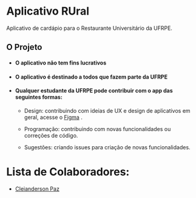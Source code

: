 # Aplicativo RUral

Aplicativo de cardápio para o Restaurante Universitário da UFRPE.

## O Projeto

- #### O aplicativo não tem fins lucrativos

- #### O aplicativo é destinado a todos que fazem parte da UFRPE

* #### Qualquer estudante da UFRPE pode contribuir com o app das seguintes formas:

  - Design: contribuindo com ideias de UX e design de aplicativos em geral, acesse o [Figma](https://www.figma.com/file/w2u7Z3MAA8tDXvoJHWaoe8/RUral?node-id=0%3A1)
    .

  - Programação: contribuindo com novas funcionalidades ou correções de código.

  - Sugestões: criando issues para criação de novas funcionalidades.

# Lista de Colaboradores:

- [Cleianderson Paz](https://github.com/Cleianderson)
